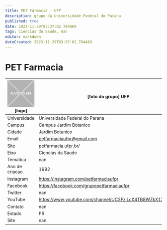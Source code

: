 ```yaml
---
title: PET Farmacia - UFP
description: grupo da Universidade Federal do Parana
published: true
date: 2023-11-29T03:37:02.784469
tags: Ciencias da Saude, nan
editor: markdown
dateCreated: 2023-11-29T03:37:02.784469
---
```


# PET Farmacia


| ![placeholder.png](/placeholder.png) [logo] | [foto do grupo] UFP         |
| ------------------------------------------- | ------------------------------------------------- |
| Universidade                                | Universidade Federal do Parana      |
| Campus                                      | Campus Jardim Botanico            |
| Cidade                                      | Jardim Botanico             |
| Email                                       | petfarmaciaufpr@gmail.com             |
| Site                                        | petfarmacia.ufpr.br/              |
| Eixo                                        | Ciencias da Saude              |
| Tematica                                    | nan          |
| Ano de criacao                              | 1992        |
| Instagram                                   | https://instagram.com/petfarmaciaufpr         |
| Facebook                                    | https://facebook.com/grupopetfarmaciaufpr          |
| Twitter                                     | nan           |
| YouTube                                     | https://www.youtube.com/channel/UC3FziLcX4TB8WZkX1XoLC2Q           |
| Contato                                     | nan         |
| Estado                                      |  PR            |
| Site                                        | nan |
